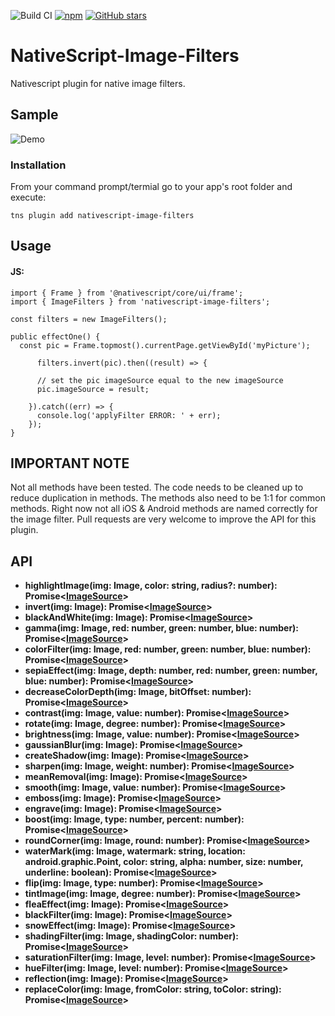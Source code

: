 ![Build CI](https://github.com/bradmartin/nativescript-image-filters/workflows/Build%20CI/badge.svg)
[![npm](https://img.shields.io/npm/v/nativescript-image-filters.svg)](https://www.npmjs.com/package/nativescript-image-filters)
[![GitHub stars](https://img.shields.io/github/stars/bradmartin/nativescript-image-filters.svg)](https://github.com/bradmartin/nativescript-image-filters/stargazers)

# NativeScript-Image-Filters

Nativescript plugin for native image filters.

## Sample

![Demo](./screens/demo.gif)

### Installation

From your command prompt/termial go to your app's root folder and execute:

`tns plugin add nativescript-image-filters`

## Usage

#### JS:

```JS
import { Frame } from '@nativescript/core/ui/frame';
import { ImageFilters } from 'nativescript-image-filters';

const filters = new ImageFilters();

public effectOne() {
  const pic = Frame.topmost().currentPage.getViewById('myPicture');

      filters.invert(pic).then((result) => {

      // set the pic imageSource equal to the new imageSource
      pic.imageSource = result;

    }).catch((err) => {
      console.log('applyFilter ERROR: ' + err);
    });
}

```

## IMPORTANT NOTE

Not all methods have been tested. The code needs to be cleaned up to reduce duplication in methods. The methods also need to be 1:1 for common methods. Right now not all iOS & Android methods are named correctly for the image filter. Pull requests are very welcome to improve the API for this plugin.

## API

- **highlightImage(img: Image, color: string, radius?: number): Promise<[ImageSource](http://docs.nativescript.org/api-reference/classes/_image_source_.imagesource.html)>**
- **invert(img: Image): Promise<[ImageSource](http://docs.nativescript.org/api-reference/classes/_image_source_.imagesource.html)>**
- **blackAndWhite(img: Image): Promise<[ImageSource](http://docs.nativescript.org/api-reference/classes/_image_source_.imagesource.html)>**
- **gamma(img: Image, red: number, green: number, blue: number): Promise<[ImageSource](http://docs.nativescript.org/api-reference/classes/_image_source_.imagesource.html)>**
- **colorFilter(img: Image, red: number, green: number, blue: number): Promise<[ImageSource](http://docs.nativescript.org/api-reference/classes/_image_source_.imagesource.html)>**
- **sepiaEffect(img: Image, depth: number, red: number, green: number, blue: number): Promise<[ImageSource](http://docs.nativescript.org/api-reference/classes/_image_source_.imagesource.html)>**
- **decreaseColorDepth(img: Image, bitOffset: number): Promise<[ImageSource](http://docs.nativescript.org/api-reference/classes/_image_source_.imagesource.html)>**
- **contrast(img: Image, value: number): Promise<[ImageSource](http://docs.nativescript.org/api-reference/classes/_image_source_.imagesource.html)>**
- **rotate(img: Image, degree: number): Promise<[ImageSource](http://docs.nativescript.org/api-reference/classes/_image_source_.imagesource.html)>**
- **brightness(img: Image, value: number): Promise<[ImageSource](http://docs.nativescript.org/api-reference/classes/_image_source_.imagesource.html)>**
- **gaussianBlur(img: Image): Promise<[ImageSource](http://docs.nativescript.org/api-reference/classes/_image_source_.imagesource.html)>**
- **createShadow(img: Image): Promise<[ImageSource](http://docs.nativescript.org/api-reference/classes/_image_source_.imagesource.html)>**
- **sharpen(img: Image, weight: number): Promise<[ImageSource](http://docs.nativescript.org/api-reference/classes/_image_source_.imagesource.html)>**
- **meanRemoval(img: Image): Promise<[ImageSource](http://docs.nativescript.org/api-reference/classes/_image_source_.imagesource.html)>**
- **smooth(img: Image, value: number): Promise<[ImageSource](http://docs.nativescript.org/api-reference/classes/_image_source_.imagesource.html)>**
- **emboss(img: Image): Promise<[ImageSource](http://docs.nativescript.org/api-reference/classes/_image_source_.imagesource.html)>**
- **engrave(img: Image): Promise<[ImageSource](http://docs.nativescript.org/api-reference/classes/_image_source_.imagesource.html)>**
- **boost(img: Image, type: number, percent: number): Promise<[ImageSource](http://docs.nativescript.org/api-reference/classes/_image_source_.imagesource.html)>**
- **roundCorner(img: Image, round: number): Promise<[ImageSource](http://docs.nativescript.org/api-reference/classes/_image_source_.imagesource.html)>**
- **waterMark(img: Image, watermark: string, location: android.graphic.Point, color: string, alpha: number, size: number, underline: boolean): Promise<[ImageSource](http://docs.nativescript.org/api-reference/classes/_image_source_.imagesource.html)>**
- **flip(img: Image, type: number): Promise<[ImageSource](http://docs.nativescript.org/api-reference/classes/_image_source_.imagesource.html)>**
- **tintImage(img: Image, degree: number): Promise<[ImageSource](http://docs.nativescript.org/api-reference/classes/_image_source_.imagesource.html)>**
- **fleaEffect(img: Image): Promise<[ImageSource](http://docs.nativescript.org/api-reference/classes/_image_source_.imagesource.html)>**
- **blackFilter(img: Image): Promise<[ImageSource](http://docs.nativescript.org/api-reference/classes/_image_source_.imagesource.html)>**
- **snowEffect(img: Image): Promise<[ImageSource](http://docs.nativescript.org/api-reference/classes/_image_source_.imagesource.html)>**
- **shadingFilter(img: Image, shadingColor: number): Promise<[ImageSource](http://docs.nativescript.org/api-reference/classes/_image_source_.imagesource.html)>**
- **saturationFilter(img: Image, level: number): Promise<[ImageSource](http://docs.nativescript.org/api-reference/classes/_image_source_.imagesource.html)>**
- **hueFilter(img: Image, level: number): Promise<[ImageSource](http://docs.nativescript.org/api-reference/classes/_image_source_.imagesource.html)>**
- **reflection(img: Image): Promise<[ImageSource](http://docs.nativescript.org/api-reference/classes/_image_source_.imagesource.html)>**
- **replaceColor(img: Image, fromColor: string, toColor: string): Promise<[ImageSource](http://docs.nativescript.org/api-reference/classes/_image_source_.imagesource.html)>**
